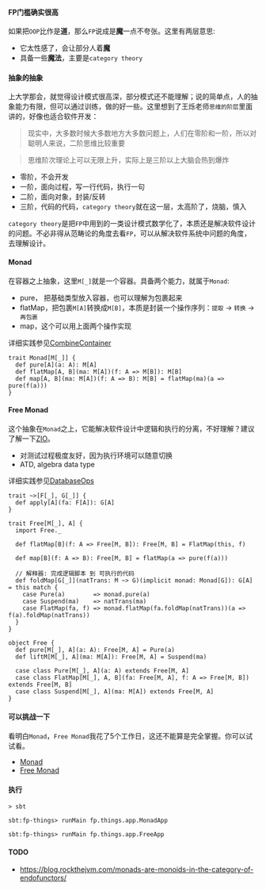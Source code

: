 #### FP门槛确实很高
如果把`OOP`比作是**道**，那么`FP`说成是**魔**一点不夸张。这里有两层意思:
- 它太性感了，会让部分人着**魔**
- 具备一些**魔法**，主要是`category theory`

#### 抽象的抽象
上大学那会，就觉得设计模式很高深，部分模式还不能理解；说的简单点，人的抽象能力有限，但可以通过训练，做的好一些。这里想到了王烁老师`思维的阶层`里面讲的，好像也适合软件开发：
> 现实中，大多数时候大多数地方大多数问题上，人们在零阶和一阶，所以对聪明人来说，二阶思维比较重要

> 思维阶次理论上可以无限上升，实际上是三阶以上大脑会热到爆炸

- 零阶，不会开发
- 一阶，面向过程，写一行代码，执行一句
- 二阶，面向对象，封装/反转
- 三阶，代码的代码，`category theory`就在这一层，太高阶了，烧脑，慎入

`category theory`是把`FP`中用到的一类设计模式数学化了，本质还是解决软件设计的问题。不必非得从范畴论的角度去看`FP`，可以从解决软件系统中问题的角度，去理解设计。


#### Monad
在容器之上抽象，这里`M[_]`就是一个容器。具备两个能力，就属于`Monad`:
- pure， 把基础类型放入容器，也可以理解为包裹起来
- flatMap，把包裹`M[A]`转换成`M[B]`，本质是封装一个操作序列：`提取` -> `转换` -> `再包裹`
- map，这个可以用上面两个操作实现

详细实践参见[CombineContainer](./src/main/scala/fp/things/app/CombineContainer.scala)
```
trait Monad[M[_]] {
  def pure[A](a: A): M[A]
  def flatMap[A, B](ma: M[A])(f: A => M[B]): M[B]
  def map[A, B](ma: M[A])(f: A => B): M[B] = flatMap(ma)(a => pure(f(a)))
}
```

#### Free Monad
这个抽象在`Monad`之上，它能解决软件设计中逻辑和执行的分离，不好理解？建议了解一下[ZIO](https://zio.dev/reference/)。
- 对测试过程极度友好，因为执行环境可以随意切换
- ATD, algebra data type

详细实践参见[DatabaseOps](./src/main/scala/fp/things/app/DatabaseOps.scala)
```
trait ~>[F[_], G[_]] {
  def apply[A](fa: F[A]): G[A]
}

trait Free[M[_], A] {
  import Free._

  def flatMap[B](f: A => Free[M, B]): Free[M, B] = FlatMap(this, f)

  def map[B](f: A => B): Free[M, B] = flatMap(a => pure(f(a)))

  // 解释器: 完成逻辑脚本 到 可执行的代码
  def foldMap[G[_]](natTrans: M ~> G)(implicit monad: Monad[G]): G[A] = this match {
    case Pure(a)        => monad.pure(a)
    case Suspend(ma)    => natTrans(ma)
    case FlatMap(fa, f) => monad.flatMap(fa.foldMap(natTrans))(a => f(a).foldMap(natTrans))
  }
}

object Free {
  def pure[M[_], A](a: A): Free[M, A] = Pure(a)
  def liftM[M[_], A](ma: M[A]): Free[M, A] = Suspend(ma)

  case class Pure[M[_], A](a: A) extends Free[M, A]
  case class FlatMap[M[_], A, B](fa: Free[M, A], f: A => Free[M, B]) extends Free[M, B]
  case class Suspend[M[_], A](ma: M[A]) extends Free[M, A]
}
```

#### 可以挑战一下
看明白`Monad`，`Free Monad`我花了5个工作日，这还不能算是完全掌握。你可以试试看。
- [Monad](https://blog.rockthejvm.com/monads/)
- [Free Monad](https://blog.rockthejvm.com/free-monad/)

#### 执行
```
> sbt

sbt:fp-things> runMain fp.things.app.MonadApp

sbt:fp-things> runMain fp.things.app.FreeApp
```

#### TODO
- https://blog.rockthejvm.com/monads-are-monoids-in-the-category-of-endofunctors/